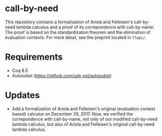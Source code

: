 # call-by-need
This repository contains a formalization of Ariola and Felleisen's call-by-need lambda calculus and a proof of its correpondence with call-by-name. The proof is based on the standardization theorem and the elimination of evaluation contexts. For more detail, see the preprint located in `flops/`.

# Requirements
- Coq 8.5
- Autosubst (https://github.com/uds-psl/autosubst)

# Updates
- Add a formalization of Ariola and Felleisen's original (evaluation context based) calculus on December 29, 2017. Now, we verified the correpondence with call-by-name, not only of our modified call-by-need lambda calculus, but also of Ariola and Felleisen's original call-by-need lambda calculus.
